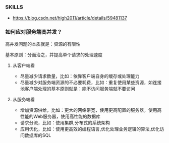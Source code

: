 ### SKILLS 

- https://blog.csdn.net/high2011/article/details/59481137

### 如何应对服务端高并发？

高并发问题的本质就是：资源的有限性

基本原则：分而治之，并提高单个请求的处理速度

1. 从客户端看
   - 尽量减少请求数量，比如：依靠客户端自身的缓存或处理能力
   - 尽量减少对服务端资源的不必要耗费，比如：重复使用某些资源，如连接池客户端处理的基本原则就是：能不访问服务端就不要访问

2. 从服务端看

    - 增加资源供给，比如：更大的网络带宽，使用更高配置的服务器，使用高性能的Web服务器，使用高性能的数据库
    - 请求分流，比如：使用集群,分布式的系统架构
    - 应用优化，比如：使用更高效的编程语言,优化处理业务逻辑的算法,优化访问数据库的SQL

